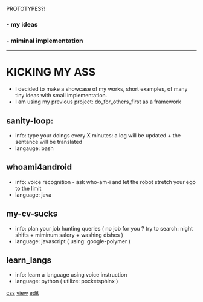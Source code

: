 PROTOTYPES?!
### - my ideas
### - miminal implementation
---



KICKING MY ASS
===
- I decided to make a showcase of my works, short examples, of many tiny ideas
  with small implementation.
- I am using my previous project: do_for_others_first as a framework 


sanity-loop: 
------
- info: type your doings every X minutes: a log will be updated + the   sentance will be translated 
- langauge: bash


whoami4android
------
- info: voice recognition - ask who-am-i and let the robot stretch your ego to the limit
- language: java


my-cv-sucks
------
- info: plan your job hunting queries ( no job for you ? try to search:   night shifts + miminum salery + washing dishes ) 
- language: javascript ( using: google-polymer )


learn_langs
---
- info:     learn a language using voice instruction
- language: python ( utilize: pocketsphinx )



[css](https://github.com/brownman/prototypes/generated_pages/new)
[view](http://brownman.github.io/prototypes/)
[edit](https://github.com/brownman/prototypes/edit/develop/README.md)
